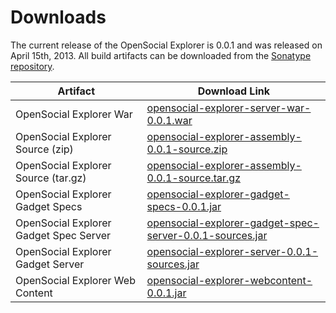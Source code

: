 <!--
 * Licensed to the Apache Software Foundation (ASF) under one
 * or more contributor license agreements.  See the NOTICE file
 * distributed with this work for additional information
 * regarding copyright ownership.  The ASF licenses this file
 * to you under the Apache License, Version 2.0 (the
 * "License"); you may not use this file except in compliance
 * with the License.  You may obtain a copy of the License at
 *
 *   http://www.apache.org/licenses/LICENSE-2.0
 *
 * Unless required by applicable law or agreed to in writing,
 * software distributed under the License is distributed on an
 * "AS IS" BASIS, WITHOUT WARRANTIES OR CONDITIONS OF ANY
 * KIND, either express or implied.  See the License for the
 * specific language governing permissions and limitations
 * under the License.
-->
Downloads
====================

The current release of the OpenSocial Explorer is 0.0.1 and was released on April 15th, 2013.
All build artifacts can be downloaded from the [Sonatype repository](https://oss.sonatype.org/content/groups/public/org/opensocial/explorer/).

<table class="table table-striped">
  <thead>
    <tr>
      <th>Artifact</th>
      <th>Download Link</th>
    </tr>
  </thead>
  <tbody>
    <tr>
      <td>OpenSocial Explorer War</td>
      <td><a href="https://oss.sonatype.org/content/groups/public/org/opensocial/explorer/opensocial-explorer-server-war/0.0.1/opensocial-explorer-server-war-0.0.1.war">opensocial-explorer-server-war-0.0.1.war</a></td>
    </tr>
    <tr>
      <td>OpenSocial Explorer Source (zip)</td>
      <td><a href="https://oss.sonatype.org/content/groups/public/org/opensocial/explorer/opensocial-explorer-assembly/0.0.1/opensocial-explorer-assembly-0.0.1-source.zip">opensocial-explorer-assembly-0.0.1-source.zip</a></td>
    </tr>
    <tr>
      <td>OpenSocial Explorer Source (tar.gz)</td>
      <td><a href="https://oss.sonatype.org/content/groups/public/org/opensocial/explorer/opensocial-explorer-assembly/0.0.1/opensocial-explorer-assembly-0.0.1-source.tar.gz">opensocial-explorer-assembly-0.0.1-source.tar.gz</a></td>
    </tr>
    <tr>
      <td>OpenSocial Explorer Gadget Specs</td>
      <td><a href="https://oss.sonatype.org/content/groups/public/org/opensocial/explorer/opensocial-explorer-gadget-specs/0.0.1/opensocial-explorer-gadget-specs-0.0.1.jar">opensocial-explorer-gadget-specs-0.0.1.jar</a></td>
    </tr>
    <tr>
      <td>OpenSocial Explorer Gadget Spec Server</td>
      <td><a href="https://oss.sonatype.org/content/groups/public/org/opensocial/explorer/opensocial-explorer-gadget-spec-server/0.0.1/opensocial-explorer-gadget-spec-server-0.0.1-sources.jar">opensocial-explorer-gadget-spec-server-0.0.1-sources.jar</a></td>
    </tr>
    <tr>
      <td>OpenSocial Explorer Gadget Server</td>
      <td><a href="https://oss.sonatype.org/content/groups/public/org/opensocial/explorer/opensocial-explorer-server/0.0.1/opensocial-explorer-server-0.0.1-sources.jar">opensocial-explorer-server-0.0.1-sources.jar</a></td>
    </tr>
    <tr>
      <td>OpenSocial Explorer Web Content</td>
      <td><a href="https://oss.sonatype.org/content/groups/public/org/opensocial/explorer/opensocial-explorer-webcontent/0.0.1/opensocial-explorer-webcontent-0.0.1.jar">opensocial-explorer-webcontent-0.0.1.jar</a></td>
    </tr>
  </tbody>
</table>